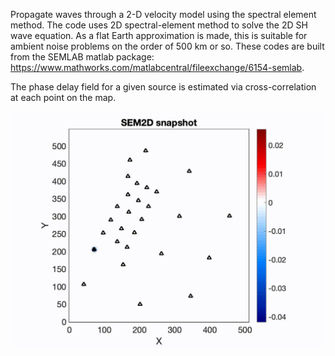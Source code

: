 Propagate waves through a 2-D velocity model using the spectral element method. The code uses 2D spectral-element method to solve the 2D SH wave equation. As a flat Earth approximation is made, this is suitable for ambient noise problems on the order of 500 km or so. These codes are built from the SEMLAB matlab package: https://www.mathworks.com/matlabcentral/fileexchange/6154-semlab.

The phase delay field for a given source is estimated via cross-correlation at each point on the map.

![](./_resources/wavefield_A01_12.7764s.gif)